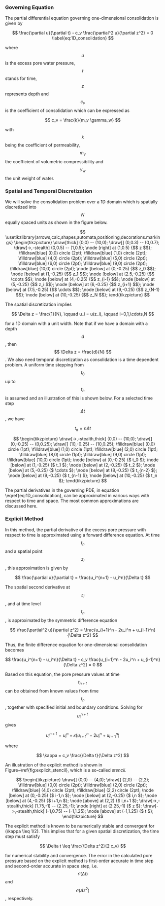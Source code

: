 ### Governing Equation

The partial differential equation governing one-dimensional consolidation is given by

$$
\frac{\partial u}{\partial t} - c_v \frac{\partial^2 u}{\partial z^2} = 0
\label{eq:1D_consolidation}
$$

where $$ u $$ is the excess pore water pressure, $$ t $$ stands for time, $$ z $$ represents depth and $$ c_v $$ is the coefficient of consolidation which can be expressed as

$$
c_v = \frac{k}{m_v \gamma_w}
$$

with $$ k $$ being the coefficient of permeability, $$ m_v $$ the coefficient of volumetric compressibility and $$ \gamma_w $$ the unit weight of water.

### Spatial and Temporal Discretization

We will solve the consolidation problem over a 1D domain which is spatially discretized into $$ N $$ equally spaced units as shown in the figure below.

$$
\usetikzlibrary{arrows,calc,shapes,automata,positioning,decorations.markings}	
\begin{tikzpicture}
  \draw[thick] (0,0) -- (10,0);
  \draw[] (0,0.3) -- (0,0.7);
  \draw[->,-stealth] (0,0.5) -- (1,0.5);
  \node [right] at (1,0.5) {$$ z $$};
  \filldraw[blue] (0,0) circle (2pt);
  \filldraw[blue] (1,0) circle (2pt);
  \filldraw[blue] (4,0) circle (2pt);
  \filldraw[blue] (5,0) circle (2pt);
  \filldraw[blue] (6,0) circle (2pt);
  \filldraw[blue] (9,0) circle (2pt);
  \filldraw[blue] (10,0) circle (2pt);  
  \node [below] at (0,-0.25) {$$ z_0 $$};
  \node [below] at (1,-0.25) {$$ z_1 $$};
  \node [below] at (2.5,-0.25) {$$ \cdots $$};
  \node [below] at (4,-0.25) {$$ z_{i-1} $$};
  \node [below] at (5,-0.25) {$$ z_i $$};
  \node [below] at (6,-0.25) {$$ z_{i+1} $$};
  \node [below] at (7.5,-0.25) {$$ \cdots $$};
  \node [below] at (9,-0.25) {$$ z_{N-1} $$};
  \node [below] at (10,-0.25) {$$ z_N $$};
\end{tikzpicture}
$$

The spatial discretization implies

$$
\Delta z = \frac{1}{N}, \qquad u_i = u(z_i), \qquad i=0,1,\cdots,N 
$$

for a 1D domain with a unit width. Note that if we have a domain with a depth $$ d $$, then $$ \Delta z = \frac{d}{N} $$. We also need temporal discretization as consolidation is a time dependent problem. A uniform time stepping from $$ t_0 $$ up to $$ t_n $$ is assumed and an illustration of this is shown below. For a selected time step $$ \Delta t $$, we have

$$
t_n = n\Delta t
$$

$$
\begin{tikzpicture}
  \draw[->,-stealth,thick] (0,0) -- (10,0);
  \draw[] (0,-0.25) -- (0,0.25);
  \draw[] (10,-0.25) -- (10,0.25);
  \filldraw[blue] (0,0) circle (1pt);
  \filldraw[blue] (1,0) circle (1pt);
  \filldraw[blue] (2,0) circle (1pt);
  \filldraw[blue] (8,0) circle (1pt);
  \filldraw[blue] (9,0) circle (1pt);
  \filldraw[blue] (10,0) circle (1pt);
  \node [below] at (0,-0.25) {$ t_0 $};
  \node [below] at (1,-0.25) {$ t_1 $};
  \node [below] at (2,-0.25) {$ t_2 $};
  \node [below] at (5,-0.25) {$ \cdots $};
  \node [below] at (8,-0.25) {$ t_{n-2} $};
  \node [below] at (9,-0.25) {$ t_{n-1} $};		
  \node [below] at (10,-0.25) {$ t_n $};		
\end{tikzpicture}
$$

The partial derivatives in the governing PDE, in equation \eqref{eq:1D_consolidation}, can be approximated in various ways with respect to time and space. The most common approximations are discussed here.

### Explicit Method

In this method, the partial derivative of the excess pore pressure with respect to time is approximated using a forward difference equation. At time $$ t_n $$ and a spatial point $$ z_i $$, this approximation is given by

$$
\frac{\partial u}{\partial t} = \frac{u_i^{n+1} - u_i^n}{\Delta t}
$$

The spatial second derivative at $$ z_i $$, and at time level $$ t_n $$, is approximated by the symmetric difference equation

$$
\frac{\partial^2 u}{\partial z^2} = \frac{u_{i+1}^n - 2u_i^n + u_{i-1}^n}{\Delta z^2}
$$

Thus, the finite difference equation for one-dimensional consolidation becomes

$$
\frac{u_i^{n+1} - u_i^n}{\Delta t} - c_v \frac{u_{i+1}^n - 2u_i^n + u_{i-1}^n}{\Delta z^2} = 0
$$

Based on this equation, the pore pressure values at time $$ t_{n+1} $$ can be obtained from known values from time $$ t_n $$, together with specified initial and boundary conditions. Solving for $$ u_i^{n+1} $$ gives

$$
u_i^{n+1} = u_i^n + \kappa \left( u_{i+1}^n - 2u_i^n + u_{i-1}^n \right) 
$$

where 

$$
\kappa = c_v \frac{\Delta t}{\Delta z^2}
$$

An illustration of the explicit method is shown in Figure~\ref{fig:explicit_stencil}, which is a so-called *stencil*.

$$
\begin{tikzpicture}		
  \draw[] (0,0) -- (4,0);
  \draw[] (2,0) -- (2,2);
  \filldraw[blue] (0,0) circle (2pt);
  \filldraw[blue] (2,0) circle (2pt);
  \filldraw[blue] (4,0) circle (2pt);
  \filldraw[blue] (2,2) circle (2pt);		
  \node [below] at (0,-0.25) {$ i-1,n $};
  \node [below] at (2,-0.25) {$ i,n $};
  \node [below] at (4,-0.25) {$ i+1,n $};
  \node [above] at (2,2) {$ i,n+1 $};
  \draw[->,-stealth,thick] (1.75,-1) -- (2.25,-1);
  \node [right] at (2.25,-1) {$ z $};
  \draw[->,-stealth,thick] (-1,0.75) -- (-1,1.25);
  \node [above] at (-1,1.25) {$ t $};			
\end{tikzpicture}
$$

The explicit method is known to be numerically stable and convergent for \(\kappa \leq 1/2\). This implies that for a given spatial
discretization, the time step must satisfy

$$
\Delta t \leq \frac{\Delta z^2}{2 c_v}
$$

for numerical stability and convergence. The error in the calculated pore pressure based on the explicit method is first-order accurate in time step and second-order accurate in space step, i.e. $$\mathcal{O}(\Delta t)$$ and $$\mathcal{O}(\Delta z^2)$$, respectively.
